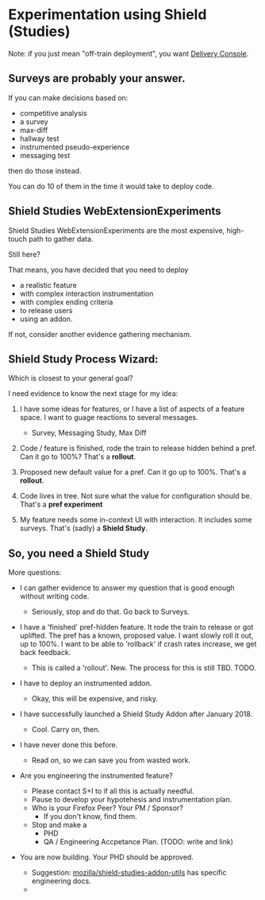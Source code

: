 # Experimentation using Shield (Studies)

Note: if you just mean "off-train deployment", you want [Delivery Console](../concepts/off_train_deployment.md).

## Surveys are probably your answer.

If you can make decisions based on:
- competitive analysis
- a survey
- max-diff
- hallway test
- instrumented pseudo-experience
- messaging test

then do those instead.  

You can do 10 of them in the time it would take to deploy code.



## Shield Studies WebExtensionExperiments 

Shield Studies WebExtensionExperiments are the most expensive, high-touch path to gather data.

Still here?

That means, you have decided that you need to deploy 
- a realistic feature 
- with complex interaction instrumentation
- with complex ending criteria
- to release users
- using an addon.

If not, consider another evidence gathering mechanism.

## Shield Study Process Wizard:

Which is closest to your general goal? 

I need evidence to know the next stage for my idea:

1.  I have some ideas for features, or I have a list of aspects of a feature space.  I want to guage reactions to several messages.

    - Survey, Messaging Study, Max Diff

2.  Code / feature is finished, rode the train to release hidden behind a pref.  Can it go to 100%?  That's a **rollout**.

3.  Proposed new default value for a pref.  Can it go up to 100%. That's a **rollout**.

3.  Code lives in tree.  Not sure what the value for configuration should be.   That's a **pref experiment**

4. My feature needs some in-context UI with interaction.  It includes some surveys.  That's (sadly) a **Shield Study**.


## So, you need a Shield Study

More questions:

- I can gather evidence to answer my question that is good enough without writing code.
    + Seriously, stop and do that.  Go back to Surveys.
- I have a 'finished' pref-hidden feature.  It rode the train to release or got uplifted. The pref has a known, proposed value.  I want slowly roll it out, up to 100%. I want to be able to 'rollback' if crash rates increase, we get back feedback.
    - This is called a 'rollout'.  New. The process for this is still TBD.  TODO.

- I have to deploy an instrumented addon.
    + Okay, this will be expensive, and risky.
- I have successfully launched a Shield Study Addon after January 2018.
    + Cool.  Carry on, then.
- I have never done this before.
    + Read on, so we can save you from wasted work.
- Are you engineering the instrumented feature?
    +  Please contact S+I to if all this is actually needful.
    +  Pause to develop your hypotehesis and instrumentation plan.
    +  Who is your Firefox Peer?  Your PM / Sponsor?
        *  If you don't know, find them.
    +  Stop and make a
        *  PHD
        *  QA / Engineering Accpetance Plan.  (TODO: write and link)
-  You are now building.  Your PHD should be approved. 
    +  Suggestion: [mozilla/shield-studies-addon-utils](https://github.com/mozilla/shield-studies-addon-utils) has specific engineering docs.
    +  




